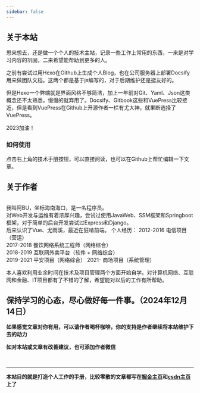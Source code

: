 ```yaml
---
sidebar: false
---
```


## 关于本站
思来想去，还是做一个个人的技术主站，记录一些工作上常用的东西，一来是对学习内容的巩固，二来希望能帮助到更多的人。  

之前有尝试过用Hexo在Github上生成个人Blog，也在公司服务器上部署Docsify用来做团队文档。这两个都是基于js编写的，对于后期维护还是挺友好的。  

但是Hexo一个弊端就是界面风格不够简洁，加上一年前对Git、Yaml、Json这类概念还不太熟悉，慢慢的就弃用了。Docsify、Gitbook这些和VuePress比较接近，但是看到VuePress在Github上开源作者一栏有尤大神，就果断选择了VuePress。

2023加油！

### 如何使用
点击右上角的技术手册按钮，可以直接阅读，也可以在Github上帮忙编辑一下文章。

## 关于作者
<div align=center>
<img :src="$withBase('/assets/img/profile.png')" style="zoom:30%">
</div>

我叫阿BU，坐标海南海口，是一名程序员。  
对Web开发与运维有着浓厚兴趣，尝试过使用JavaWeb、SSM框架和Springboot框架，对于简单的后台开发尝试过Express和Django。  
后来认识了Vue、尤雨溪，最近在狂啃前端。
个人经历：
2012-2016   电信项目（营运）  
2017-2018   餐饮网络系统工程师（网络综合）  
2018-2019   互联网外卖平台（软件 + 网络综合）  
2019-2021   平安项目（网络综合）
2021-       商场项目（系统管理）

本人喜欢利用业余时间在技术及项目管理两个方面开始自学。对计算机网络、互联网和金融、IT项目都有了不错的了解，希望能对以后的工作有所帮助。

**保持学习的心态，尽心做好每一件事。（2024年12月14日）**
----
**如果感觉文章对你有用，可以请作者喝杯咖啡，你的支持是作者继续将本站维护下去的动力**

**如对本站或文章有改善建议，也可添加作者微信**
<div align=center>
<img :src="$withBase('/assets/img/qrcode.jpg')" style="zoom:30%">
<img :src="$withBase('/assets/img/addme.jpg')" style="zoom:23.2%">
</div>

---
**本站目的就是打造个人工作的手册，比较零散的文章都写在[掘金主页](https://juejin.cn/user/515025701703543)和[csdn主页](https://blog.csdn.net/m0_46428800)上了**



